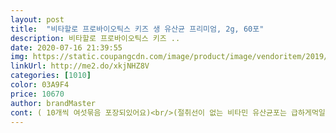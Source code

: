 ```yaml
---
layout: post 
title:  "비타할로 프로바이오틱스 키즈 생 유산균 프리미엄, 2g, 60포" 
description: 비타할로 프로바이오틱스 키즈 ..
date: 2020-07-16 21:39:55 
img: https://static.coupangcdn.com/image/product/image/vendoritem/2019/04/30/4389020027/3162e265-647b-43f8-ae16-8ed2df7538be.jpg 
linkUrl: http://me2.do/xkjNHZ8V 
categories: [1010] 
color: 03A9F4 
price: 10670 
author: brandMaster 
cont: ( 10개씩 여섯묶음 포장되있어요)<br/>(절취선이 없는 비타민 유산균포는 급하게먹일때<br/>1일 1똥하고 있어요<br/>3살 아이 먹이려고 샀는데<br/>6살 아이 먹이고 있는데<br/>9,414원으로 한포에 157원 정도하니<br/>9살 저희아이가 먹어보고는 달콤하니 맛있대요ㅋ<br/> 변비가 있는 아이라<br/>1일 한포씩!!<br/>5종 특허 유산균과 1종의 모유유래 유산균!!<br/>기존에 정착해서 먹던 유산균이있는데<br/>우리 아이 장건강을 지켜주길바라며^^<br/>처음먹었는데 아이들이 거부안하고<br/>가격도 정기배송으로 구입해서<br/>구입하는게 맞다고 생각합니다 ㅎ<br/> 
---
```

 